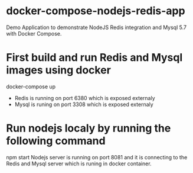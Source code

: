 # docker-compose-nodejs-redis-app
Demo Application to demonstrate NodeJS Redis integration and Mysql 5.7 with Docker Compose.
# First build and run Redis and Mysql images using docker
 docker-compose up
  
 - Redis is running on port 6380 which is exposed externaly
 - Mysql is runing on port 3308 which is exposed externaly

# Run nodejs localy by running the following command
  npm start
  Nodejs server is running on port 8081 and it is connecting to the Redis and Mysql server which is runing in docker container. 


